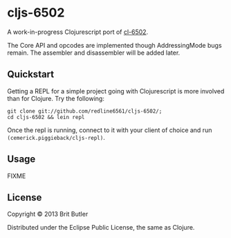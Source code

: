# cljs-6502

A work-in-progress Clojurescript port of [cl-6502](https://github.com/redline6561/cl-6502).

The Core API and opcodes are implemented though AddressingMode bugs remain. The assembler and disassembler will be added later.

## Quickstart

Getting a REPL for a simple project going with Clojurescript is more
involved than for Clojure. Try the following:

```
git clone git://github.com/redline6561/cljs-6502/;
cd cljs-6502 && lein repl
```
Once the repl is running, connect to it with your client of choice and
run `(cemerick.piggieback/cljs-repl)`.

## Usage

FIXME

## License

Copyright © 2013 Brit Butler

Distributed under the Eclipse Public License, the same as Clojure.
